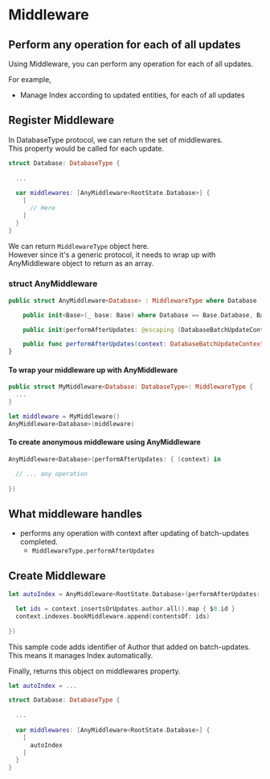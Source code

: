 # Middleware

## Perform any operation for each of all updates

Using Middleware, you can perform any operation for each of all updates.

For example,

* Manage Index according to updated entities, for each of all updates

## Register Middleware

In DatabaseType protocol, we can return the set of middlewares.   
This property would be called for each update.

```swift
struct Database: DatabaseType {
  
  ...
  
  var middlewares: [AnyMiddleware<RootState.Database>] {
    [
      // Here
    ]
  }  
}
```

We can return `MiddlewareType` object here.  
However since it's a generic protocol, it needs to wrap up with AnyMiddleware object to return as an array.

### **struct AnyMiddleware**

```swift
public struct AnyMiddleware<Database> : MiddlewareType where Database : VergeORM.DatabaseType {

    public init<Base>(_ base: Base) where Database == Base.Database, Base : VergeORM.MiddlewareType

    public init(performAfterUpdates: @escaping (DatabaseBatchUpdateContext<Database>) -> ())

    public func performAfterUpdates(context: DatabaseBatchUpdateContext<Database>)
}
```

#### To wrap your middleware up with AnyMiddleware

```swift
public struct MyMiddleware<Database: DatabaseType>: MiddlewareType {
  ...
}

let middleware = MyMiddleware()
AnyMiddleware<Database>(middleware)
```

#### To create anonymous middleware using AnyMiddleware

```swift
AnyMiddleware<Database>(performAfterUpdates: { (context) in

  // ... any operation
  
})
```

## What middleware handles

* performs any operation with context after updating of batch-updates completed.
  * `MiddlewareType.performAfterUpdates`

## Create Middleware

```swift
let autoIndex = AnyMiddleware<RootState.Database>(performAfterUpdates: { (context) in

  let ids = context.insertsOrUpdates.author.all().map { $0.id }
  context.indexes.bookMiddleware.append(contentsOf: ids)
  
})
```

This sample code adds identifier of Author that added on batch-updates.  
This means it manages Index automatically.

Finally, returns this object on middlewares property.

```swift
let autoIndex = ...

struct Database: DatabaseType {
  
  ...
  
  var middlewares: [AnyMiddleware<RootState.Database>] {
    [
      autoIndex
    ]
  }  
}
```

